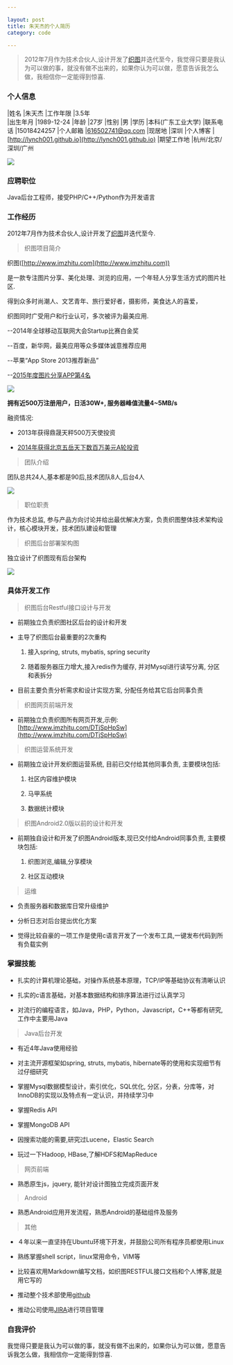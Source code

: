 ```yaml
---

layout: post
title: 朱天杰的个人简历
category: code

---
```


> 2012年7月作为技术合伙人,设计开发了[织图](http://imzhitu.com)并迭代至今，我觉得只要是我认为可以做的事，就没有做不出来的，如果你认为可以做，愿意告诉我怎么做，我相信你一定能得到惊喜.

<!--more-->

### 个人信息

|姓名       |朱天杰         |工作年限   |3.5年                                
|出生年月   |1989-12-24     |年龄       |27岁
|性别       |男             |学历       |本科(广东工业大学)
|联系电话   |15018424257    |个人邮箱   |616502741@qq.com
|现居地     |深圳           |个人博客   |[http://lynch001.github.io](http://lynch001.github.io)
|期望工作地 |杭州/北京/深圳/广州

![](http://7xk4li.com1.z0.glb.clouddn.com/github/16010605.jpg)

### 应聘职位

Java后台工程师，接受PHP/C++/Python作为开发语言

### 工作经历

2012年7月作为技术合伙人,设计开发了[织图](http://imzhitu.com)并迭代至今.

> 织图项目简介

织图([http://www.imzhitu.com](http://www.imzhitu.com))

是一款专注图片分享、美化处理、浏览的应用，一个年轻人分享生活方式的图片社区.

得到众多时尚潮人、文艺青年、旅行爱好者，摄影师，美食达人的喜爱，

织图同时广受用户和行业认可，多次被评为最美应用.

--2014年全球移动互联网大会Startup比赛白金奖

--百度，新华网，最美应用等众多媒体诚意推荐应用

--苹果“App Store 2013推荐新品”

--[2015年度图片分享APP第4名](https://mp.weixin.qq.com/s?__biz=MjM5Njk3NTk0MQ==&mid=401264646&idx=1&sn=51cd5c33c16eac3fbb3905442ad97167&scene=1&srcid=0105qNcNVYLb5EMoDort5InQ&ascene=1&uin=MjI4NDUxMjY2MQ%3D%3D&devicetype=webwx&version=70000001&pass_ticket=ymmh3vU5hH3mFSJraLbMEOu2zhlaoO3ziZvX%2BfgB6leD9Vv6UfO4q2Exvig%2B8MCu)

![](http://7xk4li.com1.z0.glb.clouddn.com/github/16010604.jpg)

**拥有近500万注册用户，日活30W+, 服务器峰值流量4~5MB/s**

融资情况:

* 2013年获得鼎晟天秤500万天使投资

* [2014年获得北京五岳天下数百万美元A轮投资](http://m.cyzone.cn/a/20150209/269719.html?plg_nld=1&plg_uin=1&plg_auth=1&plg_nld=1&plg_usr=1&plg_vkey=1&plg_dev=1)

> 团队介绍

团队总共24人,基本都是90后,技术团队8人,后台4人

![](http://7xk4li.com1.z0.glb.clouddn.com/github/16010606.jpg)

> 职位职责

作为技术总监, 参与产品方向讨论并给出最优解决方案，负责织图整体技术架构设计，核心模块开发，技术团队建设和管理

> 织图后台部署架构图

独立设计了织图现有后台架构

![](http://7xk4li.com1.z0.glb.clouddn.com/github/16010607.jpg)

### 具体开发工作

> 织图后台Restful接口设计与开发

* 前期独立负责织图社区后台的设计和开发

* 主导了织图后台最重要的2次重构

    1. 接入spring, struts, mybatis, spring security

    2. 随着服务器压力增大,接入redis作为缓存, 并对Mysql进行读写分离, 分区和表拆分

* 目前主要负责分析需求和设计实现方案, 分配任务给其它后台同事负责

> 织图网页前端开发

* 前期独立负责织图所有网页开发,示例:[http://www.imzhitu.com/DTjSpHpSw](http://www.imzhitu.com/DTjSpHpSw)

> 织图运营系统开发

* 前期独立设计开发织图运营系统, 目前已交付给其他同事负责, 主要模块包括:

    1. 社区内容维护模块
    
    2. 马甲系统

    3. 数据统计模块

> 织图Android2.0版以前的设计和开发

* 前期独自设计和开发了织图Android版本,现已交付给Android同事负责, 主要模块包括:

    1. 织图浏览,编辑,分享模块

    2. 社区互动模块

> 运维

* 负责服务器和数据库日常升级维护

* 分析日志对后台提出优化方案

* 觉得比较自豪的一项工作是使用c语言开发了一个发布工具,一键发布代码到所有负载实例

### 掌握技能

* 扎实的计算机理论基础，对操作系统基本原理，TCP/IP等基础协议有清晰认识

* 扎实的c语言基础，对基本数据结构和排序算法进行过认真学习

* 对流行的编程语言，如Java，PHP，Python，Javascript，C++等都有研究,工作中主要用Java

> Java后台开发

* 有近4年Java使用经验

* 对主流开源框架如spring, struts, mybatis, hibernate等的使用和实现细节有过仔细研究

* 掌握Mysql数据模型设计，索引优化，SQL优化, 分区，分表，分库等，对InnoDB的实现以及特点有一定认识，并持续学习中

* 掌握Redis API

* 掌握MongoDB API

* 因搜索功能的需要,研究过Lucene，Elastic Search

* 玩过一下Hadoop, HBase,了解HDFS和MapReduce

> 网页前端

* 熟悉原生js，jquery, 能针对设计图独立完成页面开发

> Android

* 熟悉Android应用开发流程，熟悉Android的基础组件及服务

> 其他

* ４年以来一直坚持在Ubuntu环境下开发，并鼓励公司所有程序员都使用Linux

* 熟练掌握shell script，linux常用命令，VIM等

* 比较喜欢用Markdown编写文档，如织图RESTFUL接口文档和个人博客,就是用它写的

* 推动整个技术部使用[github](https://github.com/lynch001)

* 推动公司使用[JIRA](https://www.atlassian.com/software/jira/)进行项目管理

### 自我评价

我觉得只要是我认为可以做的事，就没有做不出来的，如果你认为可以做，愿意告诉我怎么做，我相信你一定能得到惊喜.

